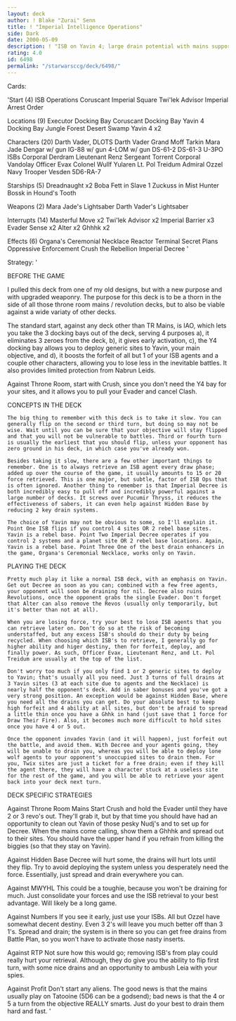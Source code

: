 ```yaml
---
layout: deck
author: ! Blake "Zurai" Senn
title: ! "Imperial Intelligence Operations"
side: Dark
date: 2000-05-09
description: ! "ISB on Yavin 4; large drain potential with mains support"
rating: 4.0
id: 6498
permalink: "/starwarsccg/deck/6498/"
---
```

Cards: 

'Start (4)
ISB Operations
Coruscant Imperial Square
Twi'lek Advisor
Imperial Arrest Order

Locations (9)
Executor Docking Bay
Coruscant Docking Bay
Yavin 4 Docking Bay
Jungle
Forest
Desert
Swamp
Yavin 4 x2

Characters (20)
Darth Vader, DLOTS
Darth Vader
Grand Moff Tarkin
Mara Jade
Dengar w/ gun
IG-88 w/ gun
4-LOM w/ gun
DS-61-2
DS-61-3
U-3PO
ISBs
Corporal Derdram
Lieutenant Renz
Sergeant Torrent
Corporal Vandolay
Officer Evax
Colonel Wullf Yularen
Lt. Pol Treidum
Admiral Ozzel
Navy Trooper Vesden
5D6-RA-7

Starships (5)
Dreadnaught x2
Boba Fett in Slave 1
Zuckuss in Mist Hunter
Bossk in Hound's Tooth

Weapons (2)
Mara Jade's Lightsaber
Darth Vader's Lightsaber

Interrupts (14)
Masterful Move x2
Twi'lek Advisor x2
Imperial Barrier x3
Evader
Sense x2
Alter x2
Ghhhk x2

Effects (6)
Organa's Ceremonial Necklace
Reactor Terminal
Secret Plans
Oppressive Enforcement
Crush the Rebellion
Imperial Decree '

Strategy: '

BEFORE THE GAME

I pulled this deck from one of my old designs, but with a new purpose and with upgraded weaponry. The purpose for this deck is to be a thorn in the side of all those throne room mains / revolution decks, but to also be viable against a wide variaty of other decks.

The standard start, against any deck other than TR Mains, is IAO, which lets you take the 3 docking bays out of the deck, serving 4 purposes a), it eliminates 3 zeroes from the deck, b), it gives early activation, c), the Y4 docking bay allows you to deploy generic sites to Yavin, your main objective, and d), it boosts the forfeit of all but 1 of your ISB agents and a couple other characters, allowing you to lose less in the inevitable battles. It also provides limited protection from Nabrun Leids.

Against Throne Room, start with Crush, since you don't need the Y4 bay for your sites, and it allows you to pull your Evader and cancel Clash.

CONCEPTS IN THE DECK

	The big thing to remember with this deck is to take it slow. You can generally flip on the second or third turn, but doing so may not be wise. Wait until you can be sure that your objective will stay flipped and that you will not be vulnerable to battles. Third or fourth turn is usually the earliest that you should flip, unless your opponent has zero ground in his deck, in which case you've already won.

	Besides taking it slow, there are a few other important things to remember. One is to always retrieve an ISB agent every draw phase; added up over the course of the game, it usually amounts to 15 or 20 force retrieved. This is one major, but subtle, factor of ISB Ops that is often ignored. Another thing to remember is that Imperial Decree is both incredibly easy to pull off and incredibly powerful against a large number of decks. It screws over Pucumir Thryss, it reduces the effectiveness of sabers, it can even help against Hidden Base by reducing 2 key drain systems.

	The choice of Yavin may not be obvious to some, so I'll explain it. Point One ISB flips if you control 4 sites OR 2 rebel base sites. Yavin is a rebel base. Point Two Imperial Decree operates if you control 2 systems and a planet site OR 2 rebel base locations. Again, Yavin is a rebel base. Point Three One of the best drain enhancers in the game, Organa's Ceremonial Necklace, works only on Yavin.

PLAYING THE DECK

	Pretty much play it like a normal ISB deck, with an emphasis on Yavin. Get out Decree as soon as you can; combined with a few free agents, your opponent will soon be draining for nil. Decree also ruins Revolutions, once the opponent grabs the single Evader. Don't forget that Alter can also remove the Revos (usually only temporarily, but it's better than not at all).

	When you are losing force, try your best to lose ISB agents that you can retrieve later on. Don't do so at the risk of becoming understaffed, but any excess ISB's should do their duty by being recycled. When choosing which ISB's to retrieve, I generally go for higher ability and higer destiny, then for forfeit, deploy, and finally power. As such, Officer Evax, Lieutenant Renz, and Lt. Pol Treidum are usually at the top of the list.

	Don't worry too much if you only find 1 or 2 generic sites to deploy to Yavin; that's usually all you need. Just 3 turns of full drains at 3 Yavin sites (3 at each site due to agents and the Necklace) is nearly half the opponent's deck. Add in saber bonuses and you've got a very strong position. An exception would be against Hidden Base, where you need all the drains you can get. Do your absolute best to keep high forfeit and 4 ability at all sites, but don't be afraid to spread a little thin once you have a Ghhk in hand (just save that 1 force for Draw Their Fire). Also, it becomes much more difficult to hold sites once you have 4 or 5 out.

	Once the opponent invades Yavin (and it will happen), just forfeit out the battle, and avoid them. With Decree and your agents going, they will be unable to drain you, whereas you will be able to deploy lone wolf agents to your opponent's unoccupied sites to drain them. For you, Twix sites are just a ticket for a free drain; even if they kill the agent there, they will have a character stuck at a useless site for the rest of the game, and you will be able to retrieve your agent back into your deck next turn.

DECK SPECIFIC STRATEGIES

Against Throne Room Mains
	Start Crush and hold the Evader until they have 2 or 3 revo's out. They'll grab it, but by that time you should have had an opportunity to clean out Yavin of those pesky Nudj's and to set up for Decree. When the mains come calling, show them a Ghhhk and spread out to their sites. You should have the upper hand if you refrain from killing the biggies (so that they stay on Yavin).

Against Hidden Base
	Decree will hurt some, the drains will hurt lots until they flip. Try to avoid deploying the system unless you desperately need the force. Essentially, just spread and drain everywhere you can.

Against MWYHL
	This could be a toughie, because you won't be draining for much. Just consolidate your forces and use the ISB retrieval to your best advantage. Will likely be a long game.

Against Numbers
	If you see it early, just use your ISBs. All but Ozzel have somewhat decent destiny. Even 3 2's will leave you much better off than 3 1's. Spread and drain; the system is in there so you can get free drains from Battle Plan, so you won't have to activate those nasty inserts.

Against RTP
	Not sure how this would go; removing ISB's from play could really hurt your retrieval. Although, they do give you the ability to flip first turn, with some nice drains and an opportunity to ambush Leia with your spies.

Against Profit
		Don't start any aliens. The good news is that the mains usually play on Tatooine (5D6 can be a godsend); bad news is that the 4 or 5 a turn from the objective REALLY smarts. Just do your best to drain them hard and fast. '
